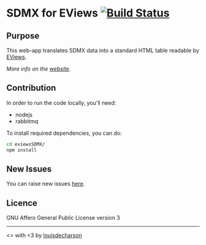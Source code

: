 # SDMX for EViews [![Build Status](https://travis-ci.org/dgei-sdmx/eviewsSDMX.svg?branch=master)](https://travis-ci.org/dgei-sdmx/eviewsSDMX)

## Purpose
This web-app translates SDMX data into a standard HTML table readable by [EViews](http://www.eviews.com/home.html).

*More info on the [website](http://sdmx.herokuapp.com)*.


## Contribution 

In order to run the code locally, you'll need:
- nodejs
- rabbitmq

To install required dependencies, you can do:
```sh
cd eviewsSDMX/
npm install
```



## New Issues
 
You can raise new issues [here](https://github.com/louisdecharson/eviewsSDMX/issues/new).
 
## Licence
GNU Affero General Public License version 3

<hr/>

<> with <3 by [louisdecharson](https://github.com/louisdecharson/)

